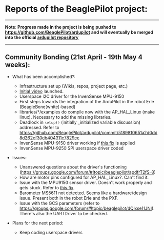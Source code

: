 Reports of the BeaglePilot project:
====================================

----

**Note: Progress made in the project is being pushed to https://github.com/BeaglePilot/ardupilot and will eventually be merged into the official [ardupilot repository](https://github.com/diydrones/ardupilot)**

----

Community Bonding (21st April - 19th May 4 weeks):
------

- What has been accomplished?:
    - Infrastructure set up (Wikis, repos, project page, etc.)
    - [Initial video](https://www.youtube.com/watch?v=-giV6Xr8RtY) launched.
    - Userspace I2C driver for the InvenSense MPU-9150 
    - First steps towards the integration of the ArduPilot in the robot Erle (BeagleBone(white)-based)
    - libraries/*/examples do compile now with the AP_HAL_Linux (make linux). Necessary to add the missing libraries.
    - Deadlock in `setup()` (initially _initialized variable discussion) addressed. Refer to https://github.com/BeaglePilot/ardupilot/commit/5189810651a2d0dd8d262ef30db404311c7829ce
    - InvenSense MPU-9150 driver working if [this fix](https://github.com/BeaglePilot/ardupilot/commit/400f71226e0828d2ea285a469b566e25b8b5a7db) is applied
    - InvenSense MPU-9250 SPI userspace driver coded

- Issues:
    - Unanswered questions about the driver's functioning (https://groups.google.com/forum/#!topic/beaglepilot/apdfrT2fS-8)
    - How are motor pins configured for AP_HAL_Linux?. Can't find it.
    - Issue with the MPU9150 sensor driver. Doesn't work properly and gets stuck. Refer to [this fix](https://github.com/BeaglePilot/ardupilot/commit/400f71226e0828d2ea285a469b566e25b8b5a7db).
    - Barometer MS5611 not detected. Seems like a hardware/design issue. Present both in the robot Erle and the PXF. 
    - Issue with the GCS parameters (refer to https://groups.google.com/forum/#!topic/beaglepilot/dQlxse11JNI). There's also the UARTDriver to be checked.


- Plans for the next period:
    - Keep coding userspace drivers

    

